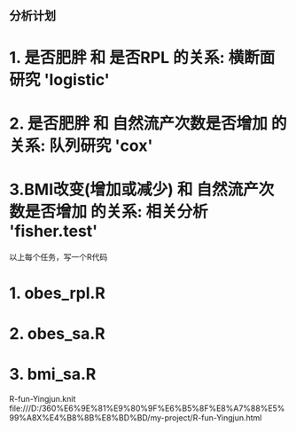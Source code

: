 
## 分析计划

# 1. 是否肥胖 和 是否RPL 的关系: 横断面研究 'logistic'

# 2. 是否肥胖 和 自然流产次数是否增加 的关系: 队列研究 'cox'

# 3.BMI改变(增加或减少) 和 自然流产次数是否增加 的关系: 相关分析 'fisher.test'

以上每个任务，写一个R代码

# 1. obes_rpl.R 

# 2. obes_sa.R

# 3. bmi_sa.R



R-fun-Yingjun.knit  file:///D:/360%E6%9E%81%E9%80%9F%E6%B5%8F%E8%A7%88%E5%99%A8X%E4%B8%8B%E8%BD%BD/my-project/R-fun-Yingjun.html
